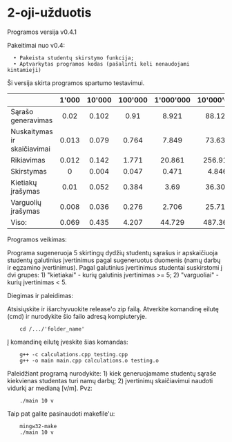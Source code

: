 # 2-oji-užduotis

Programos versija v0.4.1

Pakeitimai nuo v0.4:

      • Pakeista studentų skirstymo funkcija;
      • Aptvarkytas programos kodas (pašalinti keli nenaudojami kintamieji)

Ši versija skirta programos spartumo testavimui.

|                               | 1'000  | 10'000 | 100'000 | 1'000'000 | 10'000'000 |
| ----------------------------- | :---:  | :---:  | :---:   | :---:     | :---:      |
| Sąrašo generavimas            | 0.02   | 0.102  | 0.91    | 8.921     | 88.129     |
| Nuskaitymas ir skaičiavimai   | 0.013  | 0.079  | 0.764   | 7.849     | 73.637     |
| Rikiavimas                    | 0.012  | 0.142  | 1.771   | 20.861    | 256.911    |
| Skirstymas                    | 0      | 0.004  | 0.047   | 0.471     | 4.846      |
| Kietiakų įrašymas             | 0.01   | 0.052  | 0.384   | 3.69      | 36.304     |
| Varguolių įrašymas            | 0.008  | 0.036  | 0.276   | 2.706     | 25.712     |
| Viso:                         | 0.069  | 0.435  | 4.207   | 44.729    | 487.367    |

Programos veikimas:

Programa sugeneruoja 5 skirtingų dydžių studentų sąrašus ir apskaičiuoja studentų galutinius
įvertinimus pagal sugeneruotus duomenis (namų darbų ir egzamino įvertinimus).
Pagal galutinius įvertinimus studentai suskirstomi į dvi grupes:
      1) "kietiakai" - kurių galutinis įvertinimas >= 5;
      2) "varguoliai" - kurių įvertinimas < 5.

Diegimas ir paleidimas:

   Atsisiųskite ir išarchyvuokite release'o zip failą.
   Atverkite komandinę eilutę (cmd) ir nurodykite šio failo adresą kompiuteryje.

        cd /.../'folder_name'

   Į komandinę eilutę įveskite šias komandas:

        g++ -c calculations.cpp testing.cpp
        g++ -o main main.cpp calculations.o testing.o
        
   Paleidžiant programą nurodykite:
      1) kiek generuojamame studentų sąraše kiekvienas studentas turi namų darbų;
      2) įvertinimų skaičiavimui naudoti vidurkį ar medianą [v/m].
   Pvz:
   
        ./main 10 v
        
   Taip pat galite pasinaudoti makefile'u:
      
        mingw32-make
        ./main 10 v
